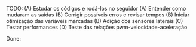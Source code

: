 TODO:
    (A) Estudar os códigos e rodá-los no seguidor
    (A) Entender como mudaram as saídas
    (B) Corrigir possíveis erros e revisar tempos
    (B) Iniciar otimização das variáveis marcadas
    (B) Adição dos sensores laterais
    (C) Testar performances
    (D) Teste das relações pwm-velocidade-aceleração

Done:  